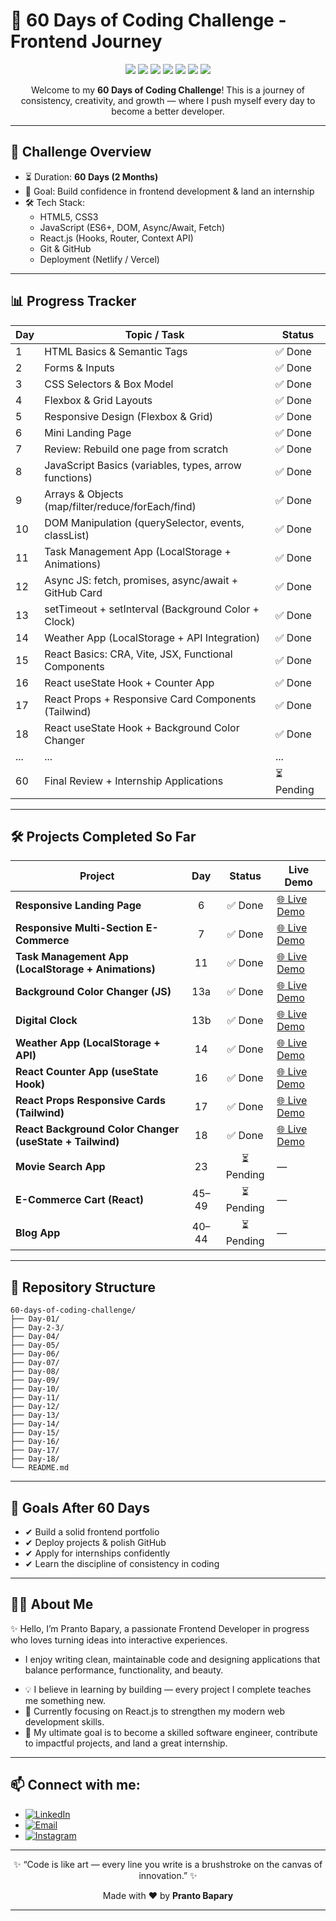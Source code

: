 # 🚀 60 Days of Coding Challenge - Frontend Journey  

<p align="center">
  <img src="https://img.shields.io/badge/HTML5-E34F26?style=for-the-badge&logo=html5&logoColor=white" />
  <img src="https://img.shields.io/badge/CSS3-1572B6?style=for-the-badge&logo=css3&logoColor=white" />
  <img src="https://img.shields.io/badge/JavaScript-F7DF1E?style=for-the-badge&logo=javascript&logoColor=black" />
  <img src="https://img.shields.io/badge/React-20232A?style=for-the-badge&logo=react&logoColor=61DAFB" />
  <img src="https://img.shields.io/badge/Git-F05032?style=for-the-badge&logo=git&logoColor=white" />
  <img src="https://img.shields.io/badge/GitHub-181717?style=for-the-badge&logo=github&logoColor=white" />
  <img src="https://img.shields.io/badge/Netlify-00C7B7?style=for-the-badge&logo=netlify&logoColor=white" />
</p>

<p align="center">
  Welcome to my <b>60 Days of Coding Challenge</b>!  
  This is a journey of consistency, creativity, and growth — where I push myself every day to become a better developer.  
</p>

---

## 📅 Challenge Overview  

- ⏳ Duration: **60 Days (2 Months)**  
- 🎯 Goal: Build confidence in frontend development & land an internship  
- 🛠️ Tech Stack:
  - HTML5, CSS3  
  - JavaScript (ES6+, DOM, Async/Await, Fetch)  
  - React.js (Hooks, Router, Context API)  
  - Git & GitHub  
  - Deployment (Netlify / Vercel)  

--- 

## 📊 Progress Tracker  

| Day | Topic / Task                                          | Status    |
| --- | ----------------------------------------------------- | --------- |
| 1   | HTML Basics & Semantic Tags                           | ✅ Done    |
| 2   | Forms & Inputs                                        | ✅ Done    |
| 3   | CSS Selectors & Box Model                             | ✅ Done    |
| 4   | Flexbox & Grid Layouts                                | ✅ Done    |
| 5   | Responsive Design (Flexbox & Grid)                    | ✅ Done    |
| 6   | Mini Landing Page                                     | ✅ Done    |
| 7   | Review: Rebuild one page from scratch                 | ✅ Done    |
| 8   | JavaScript Basics (variables, types, arrow functions) | ✅ Done    |
| 9   | Arrays & Objects (map/filter/reduce/forEach/find)     | ✅ Done    |
| 10  | DOM Manipulation (querySelector, events, classList)   | ✅ Done    |
| 11  | Task Management App (LocalStorage + Animations)       | ✅ Done    |
| 12  | Async JS: fetch, promises, async/await + GitHub Card  | ✅ Done    |
| 13  | setTimeout + setInterval (Background Color + Clock)   | ✅ Done    |
| 14  | Weather App (LocalStorage + API Integration)          | ✅ Done    |
| 15  | React Basics: CRA, Vite, JSX, Functional Components   | ✅ Done    |
| 16  | React useState Hook + Counter App                     | ✅ Done    |
| 17  | React Props + Responsive Card Components (Tailwind)   | ✅ Done    |
| 18  | React useState Hook + Background Color Changer        | ✅ Done    |
| ... | ...                                                   | ...       |
| 60  | Final Review + Internship Applications                | ⏳ Pending |

---

## 🛠️ Projects Completed So Far  

| Project                                                  |  Day  |   Status  | Live Demo                                                  |
| -------------------------------------------------------- | :---: | :-------: | ---------------------------------------------------------- |
| **Responsive Landing Page**                              |   6   |   ✅ Done  | [🌐 Live Demo](https://prantos-landing-page.netlify.app/)  |
| **Responsive Multi-Section E-Commerce**                  |   7   |   ✅ Done  | [🌐 Live Demo](https://leka-ecommerce.netlify.app/)        |
| **Task Management App (LocalStorage + Animations)**      |   11  |   ✅ Done  | [🌐 Live Demo](https://prantos-task-manager.netlify.app/)  |
| **Background Color Changer (JS)**                        |  13a  |   ✅ Done  | [🌐 Live Demo](https://prantos-bg-changer.netlify.app/)    |
| **Digital Clock**                                        |  13b  |   ✅ Done  | [🌐 Live Demo](https://prantos-digital-clock.netlify.app/) |
| **Weather App (LocalStorage + API)**                     |   14  |   ✅ Done  | [🌐 Live Demo](https://prantos-weatherapp.netlify.app/)    |
| **React Counter App (useState Hook)**                    |   16  |   ✅ Done  | [🌐 Live Demo](https://prantos-counter.netlify.app/)       |
| **React Props Responsive Cards (Tailwind)**              |   17  |   ✅ Done  | [🌐 Live Demo](https://react-props-card.netlify.app/)      |
| **React Background Color Changer (useState + Tailwind)** |   18  |   ✅ Done  | [🌐 Live Demo](https://my-react-bgchanger.netlify.app/)    |
| **Movie Search App**                                     |   23  | ⏳ Pending | —                                                          |
| **E-Commerce Cart (React)**                              | 45–49 | ⏳ Pending | —                                                          |
| **Blog App**                                             | 40–44 | ⏳ Pending | —                                                          |

---

## 📂 Repository Structure  

```plaintext
60-days-of-coding-challenge/
├── Day-01/
├── Day-2-3/
├── Day-04/
├── Day-05/
├── Day-06/
├── Day-07/
├── Day-08/
├── Day-09/
├── Day-10/
├── Day-11/
├── Day-12/
├── Day-13/
├── Day-14/
├── Day-15/
├── Day-16/
├── Day-17/
├── Day-18/
└── README.md
```

---
## 🌟 Goals After 60 Days

- ✔ Build a solid frontend portfolio
- ✔ Deploy projects & polish GitHub
- ✔ Apply for internships confidently
- ✔ Learn the discipline of consistency in coding
---

## 👨‍💻 About Me

✨ Hello, I’m Pranto Bapary, a passionate Frontend Developer in progress who loves turning ideas into interactive experiences.
* I enjoy writing clean, maintainable code and designing applications that balance performance, functionality, and beauty.

- 💡 I believe in learning by building — every project I complete teaches me something new.
- 🌱 Currently focusing on React.js to strengthen my modern web development skills.
- 🚀 My ultimate goal is to become a skilled software engineer, contribute to impactful projects, and land a great internship.
---

## 📫 Connect with me:

- [![LinkedIn](https://img.shields.io/badge/LinkedIn-blue?style=for-the-badge&logo=linkedin&logoColor=white)](https://www.linkedin.com/in/pranto-bapary)
- [![Email](https://img.shields.io/badge/Email-red?style=for-the-badge&logo=gmail&logoColor=white)](mailto:pranto.bapary01@gmail.com)
- [![Instagram](https://img.shields.io/badge/Instagram-purple?style=for-the-badge&logo=instagram&logoColor=white)](https://www.instagram.com/ashfe.pranto)

---

<p align="center"> ✨ “Code is like art — every line you write is a brushstroke on the canvas of innovation.”  ✨ </p> 
<p align="center"> Made with ❤️ by <b>Pranto Bapary</b> </p> 

---